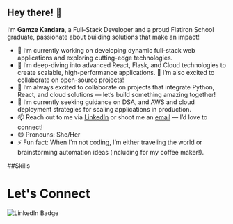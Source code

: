 ## Hey there! 👋  
I’m **Gamze Kandara**, a Full-Stack Developer and a proud Flatiron School graduate, passionate about building solutions that make an impact!

- 🔭 I’m currently working on developing dynamic full-stack web applications and exploring cutting-edge technologies.
- 🌱 I’m deep-diving into advanced React, Flask, and Cloud technologies to create scalable, high-performance applications.  🎉 I’m also excited to collaborate on open-source projects!
- 👯 I’m always excited to collaborate on projects that integrate Python, React, and cloud solutions — let’s build something amazing together!
- 🤔 I’m currently seeking guidance on DSA, and AWS and cloud deployment strategies for scaling applications in production.
- 📫 Reach out to me via [LinkedIn](https://www.linkedin.com/in/gamzekandara) or shoot me an [email](mailto:gamze.kandara@example.com) — I’d love to connect!
- 😄 Pronouns: She/Her
- ⚡ Fun fact: When I’m not coding, I’m either traveling the world or brainstorming automation ideas (including for my coffee maker!).

##Skills



# Let's Connect 
![LinkedIn Badge]([https://img.shields.io/badge/LinkedIn-0077B5?style=social&logo=linkedin](https://www.linkedin.com/in/gamzekandara/))

